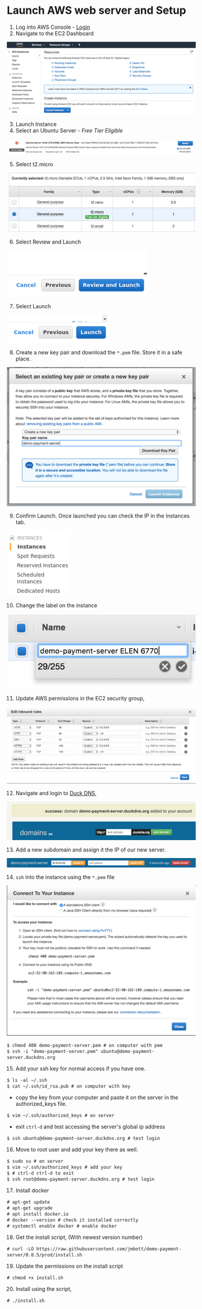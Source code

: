 # Launch AWS web server and Setup

1. Log into AWS Console - [Login](https://console.aws.amazon.com/console/home)
2. Navigate to the EC2 Dashboard

![alt text](assets/dashboard.png "EC2 Dashboard")

3. Launch Instance
4. Select an Ubuntu Server - *Free Tier Eligible*

![alt text](assets/ubuntu.png "EC2 Ubuntu Free Tier")

5. Select t2.micro

![alt text](assets/instance_type.png "EC2 Instance")

6. Select Review and Launch

![alt text](assets/review_launch.png "EC2 Review and Launch")

7. Select Launch

![alt text](assets/launch.png "EC2 Launch")

8. Create a new key pair and download the `*.pem` file. Store it in a safe place.

![alt text](assets/key_pair.png "EC2 Key Pair")

9. Confirm Launch. Once launched you can check the IP in the Instances tab.

![alt text](assets/instances.png "EC2 Instances")

10. Change the label on the instance

![alt text](assets/rename.png "Rename Instance")

11. Update AWS permissions in the EC2 security group,

![alt text](assets/security_rules.png "EC2 Security Rules")

12. Navigate and login to [Duck DNS](http://www.duckdns.org/),

![alt text](assets/duckdns.png "Duck DNS")

13. Add a new subdomain and assign it the IP of our new server.

![alt text](assets/domain_name.png "Duck DNS Domain Name")

14. `ssh` into the instance using the `*.pem` file

![alt text](assets/access.png "EC2 Access")

```
$ chmod 400 demo-payment-server.pem # on computer with pem
$ ssh -i "demo-payment-server.pem" ubuntu@demo-payment-server.duckdns.org
```

15. Add your ssh key for normal access if you have one.

```
$ ls -al ~/.ssh
$ cat ~/.ssh/id_rsa.pub # on computer with key
```

 * copy the key from your computer and paste it on the server in the
 authorized_keys file.

```
$ vim ~/.ssh/authorized_keys # on server
```

 * exit `ctrl-d` and test accessing the server's global ip address

```
$ ssh ubuntu@demo-payment-server.duckdns.org # test login
```

16. Move to root user and add your key there as well.

```
$ sudo su # on server
$ vim ~/.ssh/authorized_keys # add your key
$ # ctrl-d ctrl-d to exit
$ ssh root@demo-payment-server.duckdns.org # test login
```

17. Install docker

```
# apt-get update
# apt-get upgrade
# apt install docker.io
# docker --version # check it installed correctly
# systemctl enable docker # enable docker
```

18. Get the install script, (With newest version number)

```
# curl -LO https://raw.githubusercontent.com/jmbott/demo-payment-server/0.0.5/prod/install.sh
```

19. Update the permissions on the install script

```
# chmod +x install.sh
```

20. Install using the script,

```
# ./install.sh
```
